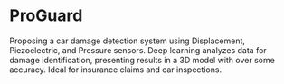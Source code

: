 # ProGuard
Proposing a car damage detection system using Displacement, Piezoelectric, and Pressure sensors. Deep learning analyzes data for damage identification, presenting results in a 3D model with over some accuracy. Ideal for insurance claims and car inspections.
